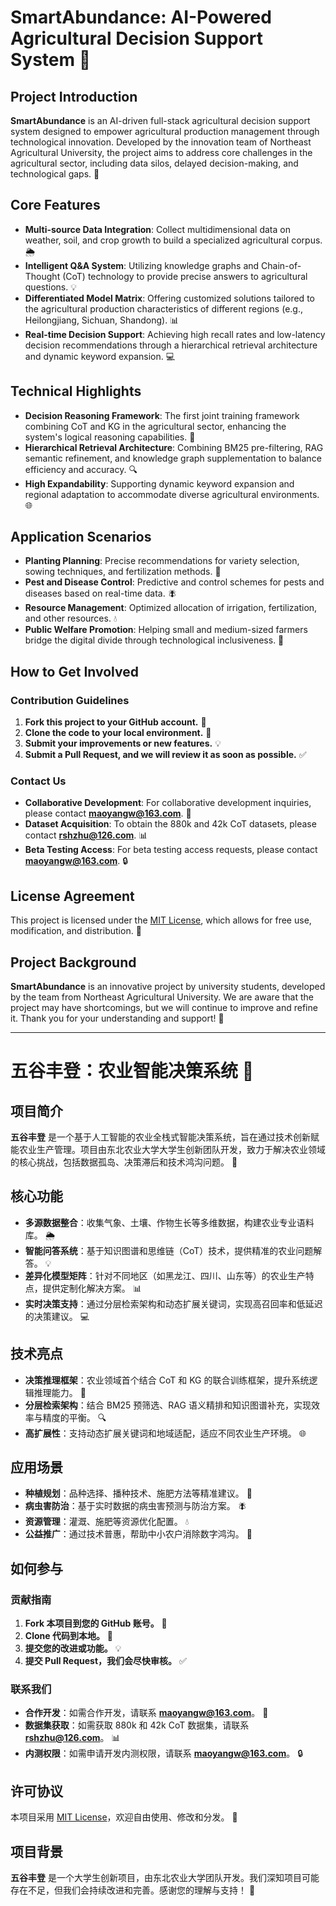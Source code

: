 # SmartAbundance: AI-Powered Agricultural Decision Support System 🌱

## Project Introduction
**SmartAbundance** is an AI-driven full-stack agricultural decision support system designed to empower agricultural production management through technological innovation. Developed by the innovation team of Northeast Agricultural University, the project aims to address core challenges in the agricultural sector, including data silos, delayed decision-making, and technological gaps. 🚀

## Core Features
- **Multi-source Data Integration**: Collect multidimensional data on weather, soil, and crop growth to build a specialized agricultural corpus. 🌦️
- **Intelligent Q&A System**: Utilizing knowledge graphs and Chain-of-Thought (CoT) technology to provide precise answers to agricultural questions. 💡
- **Differentiated Model Matrix**: Offering customized solutions tailored to the agricultural production characteristics of different regions (e.g., Heilongjiang, Sichuan, Shandong). 📊
- **Real-time Decision Support**: Achieving high recall rates and low-latency decision recommendations through a hierarchical retrieval architecture and dynamic keyword expansion. 💻

## Technical Highlights
- **Decision Reasoning Framework**: The first joint training framework combining CoT and KG in the agricultural sector, enhancing the system's logical reasoning capabilities. 🧠
- **Hierarchical Retrieval Architecture**: Combining BM25 pre-filtering, RAG semantic refinement, and knowledge graph supplementation to balance efficiency and accuracy. 🔍
- **High Expandability**: Supporting dynamic keyword expansion and regional adaptation to accommodate diverse agricultural environments. 🌐

## Application Scenarios
- **Planting Planning**: Precise recommendations for variety selection, sowing techniques, and fertilization methods. 🌱
- **Pest and Disease Control**: Predictive and control schemes for pests and diseases based on real-time data. 🪰
- **Resource Management**: Optimized allocation of irrigation, fertilization, and other resources. 💧
- **Public Welfare Promotion**: Helping small and medium-sized farmers bridge the digital divide through technological inclusiveness. 🤝

## How to Get Involved
### Contribution Guidelines
1. **Fork this project to your GitHub account.** 📁
2. **Clone the code to your local environment.** 💾
3. **Submit your improvements or new features.** 💡
4. **Submit a Pull Request, and we will review it as soon as possible.** ✅

### Contact Us
- **Collaborative Development**: For collaborative development inquiries, please contact **maoyangw@163.com**. 📧
- **Dataset Acquisition**: To obtain the 880k and 42k CoT datasets, please contact **rshzhu@126.com**. 📊
- **Beta Testing Access**: For beta testing access requests, please contact **maoyangw@163.com**. 🔒

## License Agreement
This project is licensed under the [MIT License](LICENSE), which allows for free use, modification, and distribution. 📄

## Project Background
**SmartAbundance** is an innovative project by university students, developed by the team from Northeast Agricultural University. We are aware that the project may have shortcomings, but we will continue to improve and refine it. Thank you for your understanding and support! 🙏

---

# 五谷丰登：农业智能决策系统 🌾

## 项目简介
**五谷丰登** 是一个基于人工智能的农业全栈式智能决策系统，旨在通过技术创新赋能农业生产管理。项目由东北农业大学大学生创新团队开发，致力于解决农业领域的核心挑战，包括数据孤岛、决策滞后和技术鸿沟问题。 🚀

## 核心功能
- **多源数据整合**：收集气象、土壤、作物生长等多维数据，构建农业专业语料库。 🌦️
- **智能问答系统**：基于知识图谱和思维链（CoT）技术，提供精准的农业问题解答。 💡
- **差异化模型矩阵**：针对不同地区（如黑龙江、四川、山东等）的农业生产特点，提供定制化解决方案。 📊
- **实时决策支持**：通过分层检索架构和动态扩展关键词，实现高召回率和低延迟的决策建议。 💻

## 技术亮点
- **决策推理框架**：农业领域首个结合 CoT 和 KG 的联合训练框架，提升系统逻辑推理能力。 🧠
- **分层检索架构**：结合 BM25 预筛选、RAG 语义精排和知识图谱补充，实现效率与精度的平衡。 🔍
- **高扩展性**：支持动态扩展关键词和地域适配，适应不同农业生产环境。 🌐

## 应用场景
- **种植规划**：品种选择、播种技术、施肥方法等精准建议。 🌱
- **病虫害防治**：基于实时数据的病虫害预测与防治方案。 🪰
- **资源管理**：灌溉、施肥等资源优化配置。 💧
- **公益推广**：通过技术普惠，帮助中小农户消除数字鸿沟。 🤝

## 如何参与
### 贡献指南
1. **Fork 本项目到您的 GitHub 账号。** 📁
2. **Clone 代码到本地。** 💾
3. **提交您的改进或功能。** 💡
4. **提交 Pull Request，我们会尽快审核。** ✅

### 联系我们
- **合作开发**：如需合作开发，请联系 **maoyangw@163.com**。 📧
- **数据集获取**：如需获取 880k 和 42k CoT 数据集，请联系 **rshzhu@126.com**。 📊
- **内测权限**：如需申请开发内测权限，请联系 **maoyangw@163.com**。 🔒

## 许可协议
本项目采用 [MIT License](LICENSE)，欢迎自由使用、修改和分发。 📄

## 项目背景
**五谷丰登** 是一个大学生创新项目，由东北农业大学团队开发。我们深知项目可能存在不足，但我们会持续改进和完善。感谢您的理解与支持！ 🙏




